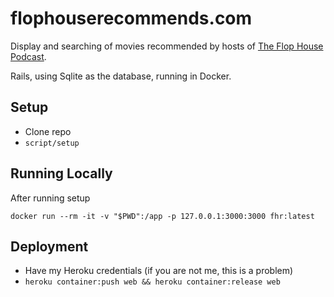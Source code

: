 # flophouserecommends.com

Display and searching of movies recommended by hosts of [The Flop House Podcast](https://www.flophousepodcast.com/).

Rails, using Sqlite as the database, running in Docker.

## Setup

- Clone repo
- `script/setup`

## Running Locally

After running setup

`docker run --rm -it -v "$PWD":/app -p 127.0.0.1:3000:3000 fhr:latest`

## Deployment

- Have my Heroku credentials (if you are not me, this is a problem)
- `heroku container:push web && heroku container:release web`
